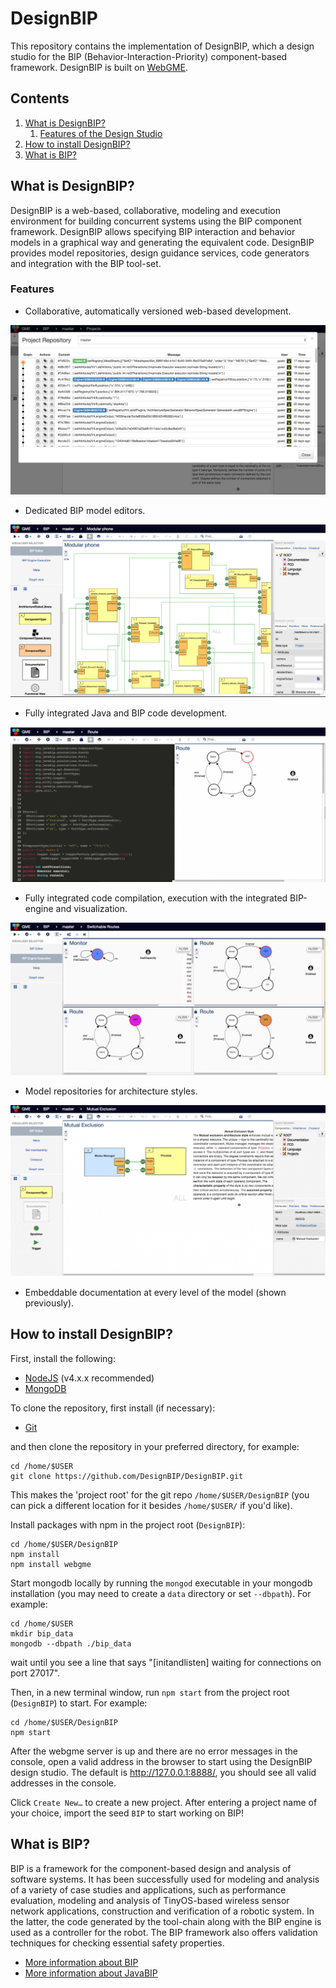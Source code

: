 # DesignBIP 

This repository contains the implementation of DesignBIP, which a design studio for the BIP (Behavior-Interaction-Priority) component-based framework. DesignBIP is built on [WebGME](http://github.com/webgme/webgme). 

## Contents
1. [What is DesignBIP?](#what-is-designbip)
    1. [Features of the Design Studio](#features)
2. [How to install DesignBIP?](#how-to-install-designbip)
3. [What is BIP?](#what-is-bip)

## What is DesignBIP?
DesignBIP is a web-based, collaborative, modeling and execution environment for building concurrent systems using the BIP component framework. DesignBIP allows specifying BIP interaction and behavior models in a graphical way and generating the equivalent code. DesignBIP provides model repositories, design guidance services, code generators and integration with the BIP tool-set.

### Features

* Collaborative, automatically versioned web-based development.

![Project history view with branching and tagging](./img/S1.png)

* Dedicated BIP model editors.

![BIP model editors](./img/S2.png)

* Fully integrated Java and BIP code development.

![Java development](./img/S3.png)

* Fully integrated code compilation, execution with the integrated BIP-engine and visualization.

![BIP-engine integration](./img/S4.png)

* Model repositories for architecture styles.

![Architecture Styles](./img/S5.png)

* Embeddable documentation at every level of the model (shown previously).

## How to install DesignBIP?
First, install the following:
- [NodeJS](https://nodejs.org/en/download/) (v4.x.x recommended)
- [MongoDB](https://www.mongodb.com/download-center#production)

To clone the repository, first install (if necessary):
- [Git](https://git-scm.com/downloads)

and then clone the repository in your preferred directory, for example:
```
cd /home/$USER
git clone https://github.com/DesignBIP/DesignBIP.git
```
This makes the 'project root' for the git repo `/home/$USER/DesignBIP` (you can pick a different location for it besides `/home/$USER/` if you'd like).

Install packages with npm in the project root (`DesignBIP`):
```
cd /home/$USER/DesignBIP
npm install
npm install webgme
```
Start mongodb locally by running the `mongod` executable in your mongodb installation (you may need to create a `data` directory or set `--dbpath`). For example:
```
cd /home/$USER
mkdir bip_data
mongodb --dbpath ./bip_data
```
wait until you see a line that says "[initandlisten] waiting for connections on port 27017".

Then, in a new terminal window, run `npm start` from the project root (`DesignBIP`) to start. For example:
```
cd /home/$USER/DesignBIP
npm start
```
After the webgme server is up and there are no error messages in the console, open a valid address in the browser to start using the DesignBIP design studio. The default is http://127.0.0.1:8888/, you should see all valid addresses in the console.

Click `Create New…` to create a new project.
After entering a project name of your choice, import the seed `BIP` to start working on BIP!

## What is BIP?
BIP is a framework for the component-based design and analysis of software systems. It has been successfully used for modeling and analysis of a variety of case studies and applications, such as performance evaluation, modeling and analysis of TinyOS-based wireless sensor network applications, construction and verification of a robotic system. In the latter, the code generated by the tool-chain along with the BIP engine is used as a controller for the robot. The BIP framework also offers validation techniques for checking essential safety properties.

* [More information about BIP](http://www-verimag.imag.fr/Rigorous-Design-of-Component-Based.html)
* [More information about JavaBIP](http://onlinelibrary.wiley.com/doi/10.1002/spe.2495/abstract)



